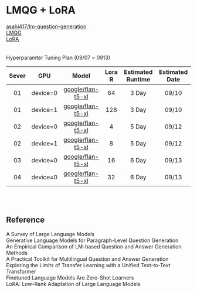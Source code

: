# LMQG + LoRA
[asahi417/lm-question-generation](https://github.com/asahi417/lm-question-generation)
<br>[LMQG](https://huggingface.co/lmqg)
<br>[LoRA](https://huggingface.co/docs/peft/conceptual_guides/lora)
<br><br><br> Hyperparamter Tuning Plan (09/07 ~ 0913)

| Sever  | GPU      | Model           | Lora R          | Estimated  Runtime         | Estimated  Date         | 
| :------: | :--------: | :---------------: | :---------------: | :---------------: | :---------------: |
| 01  | device=0 | [google/flan-t5-xl](https://huggingface.co/google/flan-t5-xl)   | 64 | 3 Day | 09/10 |
| 01 | device=1 | [google/flan-t5-xl](https://huggingface.co/google/flan-t5-xl)   | 128      | 3 Day | 09/10 |
| 02 | device=0 | [google/flan-t5-xl](https://huggingface.co/google/flan-t5-xl) | 4   | 5 Day | 09/12 |
| 02 | device=1 | [google/flan-t5-xl](https://huggingface.co/google/flan-t5-xl) | 8   | 5 Day | 09/12 |
| 03  | device=0 | [google/flan-t5-xl](https://huggingface.co/google/flan-t5-xl)   | 16               | 6 Day | 09/13 |
| 04  | device=0 | [google/flan-t5-xl](https://huggingface.co/google/flan-t5-xl)    | 32               | 6 Day | 09/13 |

<br></br>

## Reference
A Survey of Large Language Models
<br>Generative Language Models for Paragraph-Level Question Generation
<br>An Empirical Comparison of LM-based Question and Answer Generation Methods
<br>A Practical Toolkit for Multilingual Question and Answer Generation
<br>Exploring the Limits of Transfer Learning with a Unified Text-to-Text Transformer
<br>Finetuned Language Models Are Zero-Shot Learners
<br>LoRA: Low-Rank Adaptation of Large Language Models
<br></br>